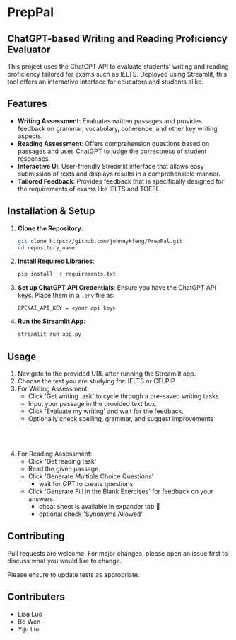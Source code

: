 
# PrepPal
## ChatGPT-based Writing and Reading Proficiency Evaluator

This project uses the ChatGPT API to evaluate students' writing and reading proficiency tailored for exams such as IELTS. Deployed using Streamlit, this tool offers an interactive interface for educators and students alike.

<!-- ![Screenshot of the application](path_to_screenshot.png) *Replace with an actual screenshot link* -->

## Features

- **Writing Assessment**: Evaluates written passages and provides feedback on grammar, vocabulary, coherence, and other key writing aspects.
- **Reading Assessment**: Offers comprehension questions based on passages and uses ChatGPT to judge the correctness of student responses.
- **Interactive UI**: User-friendly Streamlit interface that allows easy submission of texts and displays results in a comprehensible manner.
- **Tailored Feedback**: Provides feedback that is specifically designed for the requirements of exams like IELTS and TOEFL.

## Installation & Setup

1. **Clone the Repository**:
   ```bash
   git clone https://github.com/johnnykfeng/PrepPal.git
   cd repository_name
   ```

2. **Install Required Libraries**:
   ```bash
   pip install -r requirements.txt
   ```

3. **Set up ChatGPT API Credentials**:
   Ensure you have the ChatGPT API keys. Place them in a `.env` file as:
   ```env
   OPENAI_API_KEY = <your api key>
   ```

4. **Run the Streamlit App**:
   ```bash
   streamlit run app.py
   ```

## Usage

1. Navigate to the provided URL after running the Streamlit app.
2. Choose the test you are studying for: IELTS or CELPIP
3. For Writing Assessment:
   - Click 'Get writing task' to cycle through a pre-saved writing tasks
   - Input your passage in the provided text box.
   - Click 'Evaluate my writing' and wait for the feedback.
   - Optionally check spelling, grammar, and suggest improvements
<br>
<br>

4. For Reading Assessment:
   - Click 'Get reading task'
   - Read the given passage.
   - Click 'Generate Multiple Choice Questions'
      - wait for GPT to create questions
   - Click 'Generate Fill in the Blank Exercises' for feedback on your answers.
      - cheat sheet is available in expander tab 🤫
      - optional check 'Synonyms Allowed'

## Contributing

Pull requests are welcome. For major changes, please open an issue first to discuss what you would like to change.

Please ensure to update tests as appropriate.

## Contributers
- Lisa Luo
- Bo Wen
- Yiju Liu

